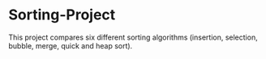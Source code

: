 # Sorting-Project
This project compares six different sorting algorithms (insertion, selection, bubble, merge, quick and heap sort).

